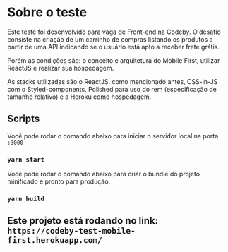 # Sobre o teste

Este teste foi desenvolvido para vaga de Front-end na Codeby. O desafio consiste na criação de um carrinho de compras listando os produtos a partir de uma API indicando se o usuário está apto a receber frete grátis.

Porém as condições são: o conceito e arquitetura do Mobile First, utilizar ReactJS e realizar sua hospedagem.

As stacks utilizadas são o ReactJS, como mencionado antes, CSS-in-JS com o Styled-components, Polished para uso do rem (especificação de tamanho relativo) e a Heroku como hospedagem.

## Scripts

Você pode rodar o comando abaixo para iniciar o servidor local na porta `:3000`

### `yarn start`

Você pode rodar o comando abaixo para criar o bundle do projeto minificado e pronto para produção.

### `yarn build`


## Este projeto está rodando no link: `https://codeby-test-mobile-first.herokuapp.com/`